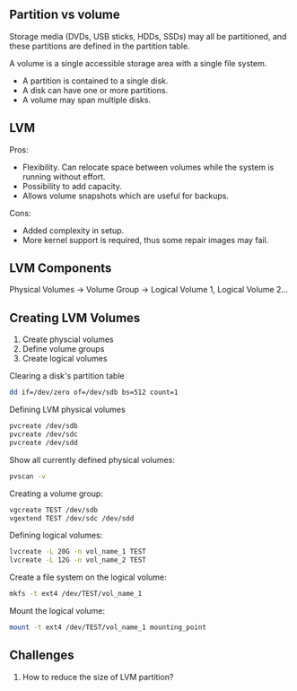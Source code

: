 <h2>Partition vs volume</h2>

Storage media (DVDs, USB sticks, HDDs, SSDs) may all be partitioned, and these partitions are defined in the partition table.

A volume is a single accessible storage area with a single file system. 

* A partition is contained to a single disk.
* A disk can have one or more partitions.
* A volume may span multiple disks.

<h2>LVM</h2>

Pros:
* Flexibility. Can relocate space between volumes while the system is running without effort.
* Possibility to add capacity.
* Allows volume snapshots which are useful for backups.

Cons:
* Added complexity in setup.
* More kernel support is required, thus some repair images may fail.

<h2>LVM Components</h2>

Physical Volumes -> Volume Group -> Logical Volume 1, Logical Volume 2...

<h2>Creating LVM Volumes</h2>

1. Create physcial volumes
2. Define volume groups
3. Create logical volumes

Clearing a disk's partition table

```bash
dd if=/dev/zero of=/dev/sdb bs=512 count=1
```

Defining LVM physical volumes

```bash
pvcreate /dev/sdb
pvcreate /dev/sdc
pvcreate /dev/sdd
```

Show all currently defined physical volumes:

```bash
pvscan -v
```

Creating a volume group:

```bash
vgcreate TEST /dev/sdb
vgextend TEST /dev/sdc /dev/sdd
```

Defining logical volumes:

```bash
lvcreate -L 20G -n vol_name_1 TEST
lvcreate -L 12G -n vol_name_2 TEST
```

Create a file system on the logical volume:

```bash
mkfs -t ext4 /dev/TEST/vol_name_1
```

Mount the logical volume:

```bash
mount -t ext4 /dev/TEST/vol_name_1 mounting_point
```

## Challenges

1. How to reduce the size of LVM partition?
